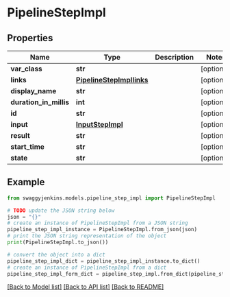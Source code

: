 # PipelineStepImpl


## Properties

Name | Type | Description | Notes
------------ | ------------- | ------------- | -------------
**var_class** | **str** |  | [optional] 
**links** | [**PipelineStepImpllinks**](PipelineStepImpllinks.md) |  | [optional] 
**display_name** | **str** |  | [optional] 
**duration_in_millis** | **int** |  | [optional] 
**id** | **str** |  | [optional] 
**input** | [**InputStepImpl**](InputStepImpl.md) |  | [optional] 
**result** | **str** |  | [optional] 
**start_time** | **str** |  | [optional] 
**state** | **str** |  | [optional] 

## Example

```python
from swaggyjenkins.models.pipeline_step_impl import PipelineStepImpl

# TODO update the JSON string below
json = "{}"
# create an instance of PipelineStepImpl from a JSON string
pipeline_step_impl_instance = PipelineStepImpl.from_json(json)
# print the JSON string representation of the object
print(PipelineStepImpl.to_json())

# convert the object into a dict
pipeline_step_impl_dict = pipeline_step_impl_instance.to_dict()
# create an instance of PipelineStepImpl from a dict
pipeline_step_impl_form_dict = pipeline_step_impl.from_dict(pipeline_step_impl_dict)
```
[[Back to Model list]](../README.md#documentation-for-models) [[Back to API list]](../README.md#documentation-for-api-endpoints) [[Back to README]](../README.md)


